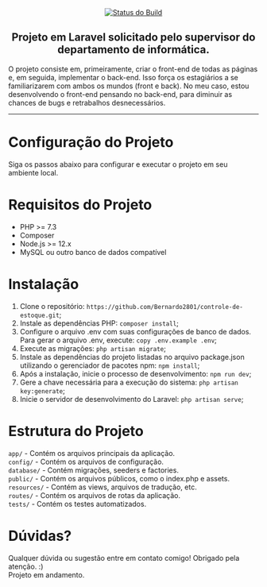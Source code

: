<div align="center">
    <a href="https://github.com/laravel/framework/actions"><img src="https://i.imgur.com/ELDVaKP.png" alt="Status do Build"></a>
</div>

<h2 align="center">
    Projeto em Laravel solicitado pelo supervisor do departamento de informática.
</h2>

<p>
    O projeto consiste em, primeiramente, criar o front-end de todas as páginas e, em seguida, implementar o back-end. Isso força os estagiários a se familiarizarem com ambos os mundos (front e back). No meu caso, estou desenvolvendo o front-end pensando no back-end, para diminuir as chances de bugs e retrabalhos desnecessários.
</p>

<hr>

# Configuração do Projeto
Siga os passos abaixo para configurar e executar o projeto em seu ambiente local.

<h1>Requisitos do Projeto</h1>
    <ul>
        <li>PHP &gt;= 7.3</li>
        <li>Composer</li>
        <li>Node.js &gt;= 12.x</li>
        <li>MySQL ou outro banco de dados compatível</li>
    </ul>

# Instalação

1. Clone o repositório: `https://github.com/Bernardo2801/controle-de-estoque.git`;
2. Instale as dependências PHP: `composer install`;
3. Configure o arquivo .env com suas configurações de banco de dados. Para gerar o arquivo .env, execute: `copy .env.example .env`;
4. Execute as migrações: `php artisan migrate`;
5. Instale as dependências do projeto listadas no arquivo package.json utilizando o gerenciador de pacotes npm: `npm install`;
6. Após a instalação, inicie o processo de desenvolvimento: `npm run dev`;
7. Gere a chave necessária para a execução do sistema: `php artisan key:generate`;
8. Inicie o servidor de desenvolvimento do Laravel: `php artisan serve`;

# Estrutura do Projeto

`app/` - Contém os arquivos principais da aplicação. <br>
`config/` - Contém os arquivos de configuração. <br>
`database/` - Contém migrações, seeders e factories. <br>
`public/` - Contém os arquivos públicos, como o index.php e assets. <br>
`resources/` - Contém as views, arquivos de tradução, etc. <br>
`routes/` - Contém os arquivos de rotas da aplicação. <br>
`tests/` - Contém os testes automatizados.<br>

# Dúvidas?
Qualquer dúvida ou sugestão entre em contato comigo! Obrigado pela atenção. :) <br>
Projeto em andamento.
